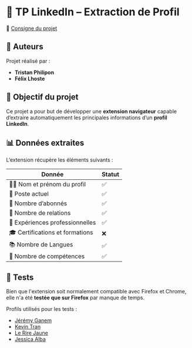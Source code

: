 # 🚀 TP LinkedIn – Extraction de Profil
📄 [Consigne du projet](https://docs.yoanncoualan.com/javascript/evaluations/esgi/linkedin)

## 👥 Auteurs
Projet réalisé par :
* **Tristan Philipon**
* **Félix Lhoste**

## 🎯 Objectif du projet
Ce projet a pour but de développer une **extension navigateur** capable d’extraire automatiquement les principales informations d’un **profil LinkedIn**.


## 📊 Données extraites
L’extension récupère les éléments suivants :

| Donnée                           | Statut |
| -------------------------------- | ------ |
| 🧑‍💼  Nom et prénom du profil     |   ✅   |
| 💼 Poste actuel                 |   ✅   |
| 👥 Nombre d’abonnés             |   ✅   |
| 🔗 Nombre de relations          |   ✅   |
| 🧳 Expériences professionnelles |   ✅   |
| 🎓 Certifications et formations |   ❌   |
| 📚 Nombre de Langues            |   ✅   |
| 💪 Nombre de compétences        |   ✅   |


## 🧪 Tests
Bien que l'extension soit normalement compatible avec Firefox et Chrome, elle n'a été **testée que sur Firefox** par manque de temps.

Profils utilisés pour les tests :
* [Jérémy Ganem](https://www.linkedin.com/in/jeremy-ganem-b3200a63)
* [Kevin Tran](https://www.linkedin.com/in/kevin-tran-59ab5b283)
* [Le Rire Jaune](https://www.linkedin.com/in/lerirejaune)
* [Jessica Alba](https://www.linkedin.com/in/jessica-alba)
